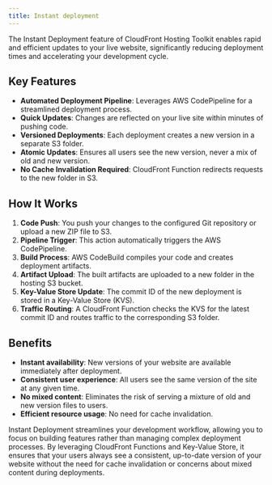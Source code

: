 ```yaml
---
title: Instant deployment
---
```


The Instant Deployment feature of CloudFront Hosting Toolkit enables rapid and efficient updates to your live website, significantly reducing deployment times and accelerating your development cycle.

## Key Features

- **Automated Deployment Pipeline**: Leverages AWS CodePipeline for a streamlined deployment process.
- **Quick Updates**: Changes are reflected on your live site within minutes of pushing code.
- **Versioned Deployments**: Each deployment creates a new version in a separate S3 folder.
- **Atomic Updates**: Ensures all users see the new version, never a mix of old and new version.
- **No Cache Invalidation Required**: CloudFront Function redirects requests to the new folder in S3.

## How It Works

1. **Code Push**: You push your changes to the configured Git repository or upload a new ZIP file to S3.
2. **Pipeline Trigger**: This action automatically triggers the AWS CodePipeline.
3. **Build Process**: AWS CodeBuild compiles your code and creates deployment artifacts.
4. **Artifact Upload**: The built artifacts are uploaded to a new folder in the hosting S3 bucket.
5. **Key-Value Store Update**: The commit ID of the new deployment is stored in a Key-Value Store (KVS).
6. **Traffic Routing**: A CloudFront Function checks the KVS for the latest commit ID and routes traffic to the corresponding S3 folder.

## Benefits

- **Instant availability**: New versions of your website are available immediately after deployment.
- **Consistent user experience**: All users see the same version of the site at any given time.
- **No mixed content**: Eliminates the risk of serving a mixture of old and new version files to users.
- **Efficient resource usage**: No need for cache invalidation.


Instant Deployment streamlines your development workflow, allowing you to focus on building features rather than managing complex deployment processes. By leveraging CloudFront Functions and Key-Value Store, it ensures that your users always see a consistent, up-to-date version of your website without the need for cache invalidation or concerns about mixed content during deployments.